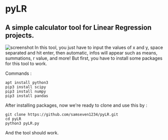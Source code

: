 # pyLR
## A simple calculator tool for Linear Regression projects.
![screenshot](pyLr.jpg)
In this tool, you just have to input the values of x and y, space separated and hit enter, then automatic, infos will appear such as means, summations, r value, and more!
But first, you have to install some packages for this tool to work.

Commands :
```
apt install python3
pip3 install scipy
pip3 install numpy
pip3 install pandas
```

After installing packages, now we're ready to clone and use this by :
```
git clone https://github.com/samseven1234/pyLR.git
cd pyLR
python3 pyLR.py
```
And the tool should work.



